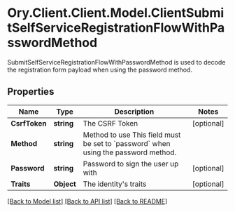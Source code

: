 # Ory.Client.Client.Model.ClientSubmitSelfServiceRegistrationFlowWithPasswordMethod
SubmitSelfServiceRegistrationFlowWithPasswordMethod is used to decode the registration form payload when using the password method.

## Properties

Name | Type | Description | Notes
------------ | ------------- | ------------- | -------------
**CsrfToken** | **string** | The CSRF Token | [optional] 
**Method** | **string** | Method to use  This field must be set to &#x60;password&#x60; when using the password method. | 
**Password** | **string** | Password to sign the user up with | [optional] 
**Traits** | **Object** | The identity&#39;s traits | [optional] 

[[Back to Model list]](../README.md#documentation-for-models) [[Back to API list]](../README.md#documentation-for-api-endpoints) [[Back to README]](../README.md)

